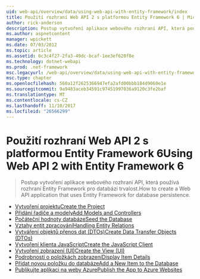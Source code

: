 ```yaml
---
uid: web-api/overview/data/using-web-api-with-entity-framework/index
title: Použití rozhraní Web API 2 s platformou Entity Framework 6 | Microsoft Docs
author: rick-anderson
description: Postup vytvoření aplikace webového rozhraní API, která používá rozhraní Entity Framework pro databázi trvalost.
ms.author: aspnetcontent
manager: wpickett
ms.date: 07/03/2012
ms.topic: article
ms.assetid: 6c3c4f27-2fa3-49dc-bcaf-1ee3ef620f8e
ms.technology: dotnet-webapi
ms.prod: .net-framework
msc.legacyurl: /web-api/overview/data/using-web-api-with-entity-framework
msc.type: chapter
ms.openlocfilehash: 560a12f2625366947efa2afd00bbb184d9060e1e
ms.sourcegitcommit: 9a9483aceb34591c97451997036a9120c3fe2baf
ms.translationtype: MT
ms.contentlocale: cs-CZ
ms.lasthandoff: 11/10/2017
ms.locfileid: "26566299"
---
```

<a name="using-web-api-2-with-entity-framework-6"></a><span data-ttu-id="62a0d-103">Použití rozhraní Web API 2 s platformou Entity Framework 6</span><span class="sxs-lookup"><span data-stu-id="62a0d-103">Using Web API 2 with Entity Framework 6</span></span>
====================
> <span data-ttu-id="62a0d-104">Postup vytvoření aplikace webového rozhraní API, která používá rozhraní Entity Framework pro databázi trvalost.</span><span class="sxs-lookup"><span data-stu-id="62a0d-104">How to create a Web API application that uses Entity Framework for database persistence.</span></span>


- [<span data-ttu-id="62a0d-105">Vytvoření projektu</span><span class="sxs-lookup"><span data-stu-id="62a0d-105">Create the Project</span></span>](part-1.md)
- [<span data-ttu-id="62a0d-106">Přidání řadiče a modely</span><span class="sxs-lookup"><span data-stu-id="62a0d-106">Add Models and Controllers</span></span>](part-2.md)
- [<span data-ttu-id="62a0d-107">Počáteční hodnoty databáze</span><span class="sxs-lookup"><span data-stu-id="62a0d-107">Seed the Database</span></span>](part-3.md)
- [<span data-ttu-id="62a0d-108">Vztahy entit zpracování</span><span class="sxs-lookup"><span data-stu-id="62a0d-108">Handling Entity Relations</span></span>](part-4.md)
- [<span data-ttu-id="62a0d-109">Vytváření objektů přenos dat (DTOs)</span><span class="sxs-lookup"><span data-stu-id="62a0d-109">Create Data Transfer Objects (DTOs)</span></span>](part-5.md)
- [<span data-ttu-id="62a0d-110">Vytvoření klienta JavaScript</span><span class="sxs-lookup"><span data-stu-id="62a0d-110">Create the JavaScript Client</span></span>](part-6.md)
- [<span data-ttu-id="62a0d-111">Vytvoření zobrazení (UI)</span><span class="sxs-lookup"><span data-stu-id="62a0d-111">Create the View (UI)</span></span>](part-7.md)
- [<span data-ttu-id="62a0d-112">Podrobnosti o položkách zobrazení</span><span class="sxs-lookup"><span data-stu-id="62a0d-112">Display Item Details</span></span>](part-8.md)
- [<span data-ttu-id="62a0d-113">Přidat novou položku do databáze</span><span class="sxs-lookup"><span data-stu-id="62a0d-113">Add a New Item to the Database</span></span>](part-9.md)
- [<span data-ttu-id="62a0d-114">Publikujte aplikaci na weby Azure</span><span class="sxs-lookup"><span data-stu-id="62a0d-114">Publish the App to Azure Websites</span></span>](part-10.md)
